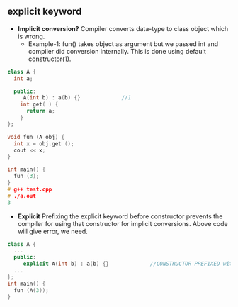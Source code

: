 ## explicit keyword
- **Implicit conversion?** Compiler converts data-type to class object which is wrong.
  - Example-1: fun() takes object as argument but we passed int and compiler did conversion internally. This is done using default constructor(1).
```c++
class A {
  int a;

  public:
     A(int b) : a(b) {}             //1
    int get( ) {
      return a;
    }
};

void fun (A obj) {
  int x = obj.get ();
  cout << x;
}

int main() {
  fun (3);
}
# g++ test.cpp
# ./a.out
3
```
- **Explicit** Prefixing the explicit keyword before constructor prevents the compiler for using that constructor for implicit conversions. Above code will give error, we need.
```c++
class A {
  ...
  public:
     explicit A(int b) : a(b) {}             //CONSTRUCTOR PREFIXED with EXPLICIT stops implicit conversion
  ...
};
int main() {
  fun (A(3));
}
```
